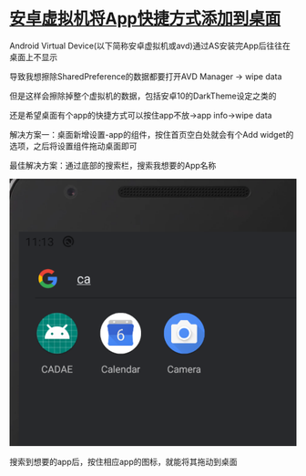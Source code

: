 # [安卓虚拟机将App快捷方式添加到桌面](/2020/02/avd_add_app_shortcut_to_home.md)

Android Virtual Device(以下简称安卓虚拟机或avd)通过AS安装完App后往往在桌面上不显示

导致我想擦除SharedPreference的数据都要打开AVD Manager -> wipe data

但是这样会擦除掉整个虚拟机的数据，包括安卓10的DarkTheme设定之类的

还是希望桌面有个app的快捷方式可以按住app不放->app info->wipe data

解决方案一：桌面新增设置-app的组件，按住首页空白处就会有个Add widget的选项，之后将设置组件拖动桌面即可

最佳解决方案：通过底部的搜索栏，搜索我想要的App名称

![avd_add_app_shortcut_to_home](avd_add_app_shortcut_to_home.png)

搜索到想要的app后，按住相应app的图标，就能将其拖动到桌面
